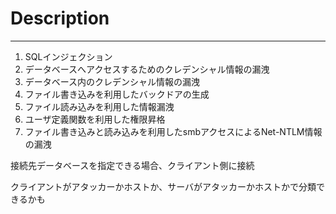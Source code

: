 # Description
----

1. SQLインジェクション
1. データベースへアクセスするためのクレデンシャル情報の漏洩
1. データベース内のクレデンシャル情報の漏洩
1. ファイル書き込みを利用したバックドアの生成
1. ファイル読み込みを利用した情報漏洩
1. ユーザ定義関数を利用した権限昇格
1. ファイル書き込みと読み込みを利用したsmbアクセスによるNet-NTLM情報の漏洩

接続先データベースを指定できる場合、クライアント側に接続

クライアントがアタッカーかホストか、サーバがアタッカーかホストかで分類できるかも